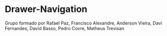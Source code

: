 ﻿# Drawer-Navigation
Grupo formado por Rafael Paz, Francisco Alexandre, Anderson Vieira, Davi Fernandes, David Basso, Pedro Covre, Matheus Trevisan
